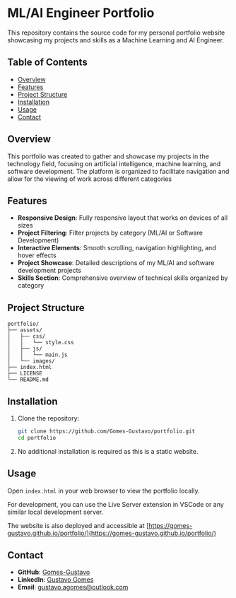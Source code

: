 # ML/AI Engineer Portfolio

This repository contains the source code for my personal portfolio website showcasing my projects and skills as a Machine Learning and AI Engineer.

## Table of Contents

- [Overview](#overview)
- [Features](#features)
- [Project Structure](#project-structure)
- [Installation](#installation)
- [Usage](#usage)
- [Contact](#contact)

## Overview

This portfolio was created to gather and showcase my projects in the technology field, focusing on artificial intelligence, machine learning, and software development. The platform is organized to facilitate navigation and allow for the viewing of work across different categories
## Features

- **Responsive Design**: Fully responsive layout that works on devices of all sizes
- **Project Filtering**: Filter projects by category (ML/AI or Software Development)
- **Interactive Elements**: Smooth scrolling, navigation highlighting, and hover effects
- **Project Showcase**: Detailed descriptions of my ML/AI and software development projects
- **Skills Section**: Comprehensive overview of technical skills organized by category

## Project Structure

```
portfolio/
├── assets/
│   ├── css/
│   │   └── style.css
│   ├── js/
│   │   └── main.js
│   └── images/
├── index.html
├── LICENSE
└── README.md
```

## Installation

1. Clone the repository:
   ```bash
   git clone https://github.com/Gomes-Gustavo/portfolio.git
   cd portfolio
   ```

2. No additional installation is required as this is a static website.

## Usage

Open `index.html` in your web browser to view the portfolio locally.

For development, you can use the Live Server extension in VSCode or any similar local development server.

The website is also deployed and accessible at [https://gomes-gustavo.github.io/portfolio/](https://gomes-gustavo.github.io/portfolio/)

## Contact

- **GitHub**: [Gomes-Gustavo](https://github.com/Gomes-Gustavo)
- **LinkedIn**: [Gustavo Gomes](https://www.linkedin.com/in/gustavo-alves-gomes/)
- **Email**: gustavo.agomes@outlook.com
